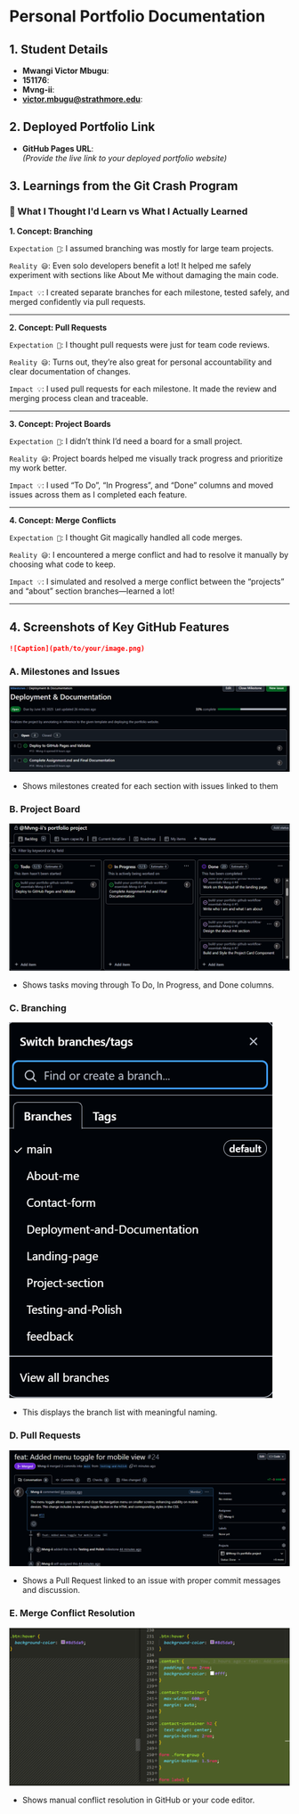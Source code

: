 # Personal Portfolio Documentation

## 1. Student Details

- **Mwangi Victor Mbugu**:
- **151176**:
- **Mvng-ii**:
- **victor.mbugu@strathmore.edu**:

## 2. Deployed Portfolio Link

- **GitHub Pages URL**:  
  _(Provide the live link to your deployed portfolio website)_


## 3. Learnings from the Git Crash Program

### **🧠 What I Thought I'd Learn vs What I Actually Learned**

**1. Concept: Branching**

`Expectation 👀`: I assumed branching was mostly for large team projects.

`Reality 😅`: Even solo developers benefit a lot! It helped me safely experiment with sections like About Me without damaging the main code.

`Impact 💡`: I created separate branches for each milestone, tested safely, and merged confidently via pull requests.

---

**2. Concept: Pull Requests**

`Expectation 👀`: I thought pull requests were just for team code reviews.

`Reality 😅`: Turns out, they’re also great for personal accountability and clear documentation of changes.

`Impact 💡`: I used pull requests for each milestone. It made the review and merging process clean and traceable.

---

**3. Concept: Project Boards**

`Expectation 👀`: I didn’t think I’d need a board for a small project.

`Reality 😅`: Project boards helped me visually track progress and prioritize my work better.

`Impact 💡`: I used “To Do”, “In Progress”, and “Done” columns and moved issues across them as I completed each feature.

---

**4. Concept: Merge Conflicts**

`Expectation 👀`: I thought Git magically handled all code merges.

`Reality 😅`: I encountered a merge conflict and had to resolve it manually by choosing what code to keep.

`Impact 💡`: I simulated and resolved a merge conflict between the “projects” and “about” section branches—learned a lot!

---

## 4. Screenshots of Key GitHub Features

```markdown
![Caption](path/to/your/image.png)
```

### A. Milestones and Issues

![Milestones and Issues Co-relation](image.png)

- Shows milestones created for each section with issues linked to them

### B. Project Board

![Project Board](image-1.png)

- Shows tasks moving through To Do, In Progress, and Done columns.

### C. Branching

![Branches in the repository](image-2.png)

- This displays the branch list with meaningful naming.

### D. Pull Requests

![Pull request](image-3.png)

- Shows a Pull Request linked to an issue with proper commit messages and discussion.

### E. Merge Conflict Resolution

![Merge Conflict Resolution](image-4.png)

- Shows manual conflict resolution in GitHub or your code editor.
